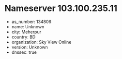 # Nameserver 103.100.235.11

* as_number: 134806
* name: Unknown
* city: Meherpur
* country: BD
* organization: Sky View Online
* version: Unknown
* dnssec: true

